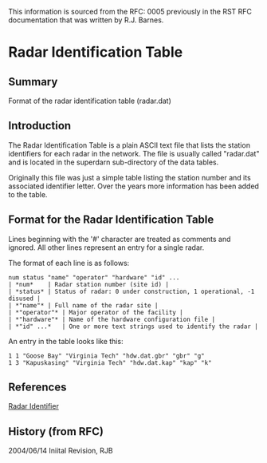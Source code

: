 <!-- Copyright (C) 2020 VT SuperDARN, Virginia Polytechnic Institute and State University 
author(s): Kevin Sterne

Disclaimer: License under GNU v3.0, the file is found in the root directory under LICENSE 

-->

This information is sourced from the RFC: 0005 previously in the RST RFC documentation that was written by R.J. Barnes.

# Radar Identification Table

## Summary

Format of the radar identification table (radar.dat)

## Introduction

The Radar Identification Table is a  plain ASCII text file that lists the station identifiers for each radar in the network.  The file is usually called "radar.dat" and is located in the superdarn sub-directory of the data tables.

Originally this file was just a simple table listing the station number and its associated identifier letter.  Over the years more information has been added to the table.

## Format for the Radar Identification Table

Lines beginning with the '#' character are treated as comments and ignored.  All other lines represent an entry for a single radar.

The format of each line is as follows:

```
num status "name" "operator" "hardware" "id" ...
| *num*    | Radar station number (site id) |
| *status* | Status of radar: 0 under construction, 1 operational, -1 disused |
| *"name"* | Full name of the radar site |
| *"operator"* | Major operator of the facility |
| *"hardware"* | Name of the hardware configuration file |
| *"id" ...*   | One or more text strings used to identify the radar |
```

An entry in the table looks like this:
```
1 1 "Goose Bay" "Virginia Tech" "hdw.dat.gbr" "gbr" "g"
1 3 "Kapuskasing" "Virginia Tech" "hdw.dat.kap" "kap" "k"
```


## References

[Radar Identifier](references/general/radar_id.md)

## History (from RFC)

2004/06/14 Iniital Revision, RJB

